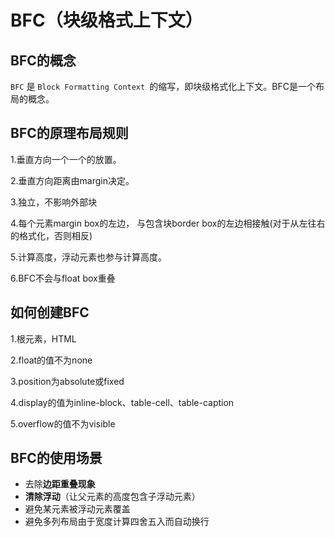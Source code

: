 # BFC（块级格式上下文）

## BFC的概念

`BFC` 是 `Block Formatting Context `的缩写，即块级格式化上下文。BFC是一个布局的概念。

## BFC的原理布局规则

1.垂直方向一个一个的放置。

2.垂直方向距离由margin决定。

3.独立，不影响外部块

4.每个元素margin box的左边， 与包含块border box的左边相接触(对于从左往右的格式化，否则相反)

5.计算高度，浮动元素也参与计算高度。

6.BFC不会与float box重叠

## 如何创建BFC

1.根元素，HTML

2.float的值不为none

3.position为absolute或fixed

4.display的值为inline-block、table-cell、table-caption

5.overflow的值不为visible

## **BFC的使用场景**

- 去除**边距重叠现象**
- **清除浮动**（让父元素的高度包含子浮动元素）
- 避免某元素被浮动元素覆盖
- 避免多列布局由于宽度计算四舍五入而自动换行